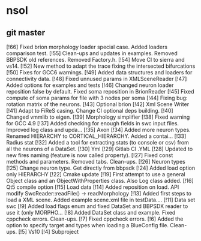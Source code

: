 # nsol

## git master
[!66] Fixed brion morphology loader special case. Added loaders comparison test.
[!55] Clean-ups and updates in examples. Removed BBPSDK old references. Removed Factory.h.
[!54] Move CI to sierra and vs14.
[!52] New method to adapt the trace fixing the intersected bifurcations
[!50] Fixes for GCC6 warnings.
[!49] Added data structures and loaders for connectivity data.
[!48] Fixed unnused params in XMLSceneReader
[!47] Added options for examples and tests
[!46] Changed neuron loader reposition false by default. Fixed soma reposition in BrionReader
[!45] Fixed compute of soma params for file with 3 nodes per soma
[!44] Fixing bug: rotation matrix of the neurons.
[!43] Optional brion
[!42] Xml Scene Writer
[!41] Adapt to FiReS casing. Change CI optional deps building.
[!40] Changed vmmlib to eigen.
[!39] Morphology simplifier
[!38] Fixed warning for GCC 4.9
[!37] Added checking for enough fields in swc input files. Improved log class and upda…
[!35] Axon
[!34] Added more neuron types. Renamed HIERARCHY to CORTICAL_HIERARCHY. Added a contai…
[!33] Radius stat
[!32] Added a tool for extracting stats (to console or csv) from all the neurons of a DataSet.
[!30] Yml
[!29] Gitlab CI .YML
[!28] Updated to new fires naming (feature is now called property).
[!27] Fixed const methods and parameters. Removed tabs. Clean-ups.
[!26] Neuron types
[!25] Change neuron type. Get directly from bbpsdk
[!24] Added load option only HIERARCHY
[!22] Cmake update
[!19] First attempt to use a general Object class and an ObjectWithProperties class. Also Log class added.
[!16] Qt5 compile option
[!15] Load data
[!14] Added reposition on load. API modify SwcReader::readFile() -> readMorphology
[!13] Added first steps to load a XML scene. Added example scene.xml file in testData.…
[!11] Data set swc
[!9] Added load flags enum and fixed DataSet and BBPSDK reader to use it (only MORPHO…
[!8] Added DataSet class and example. Fixed cppcheck errors. Clean-ups.
[!7] Fixed cppcheck errors.
[!6] Added the option to specify target and types when loading a BlueConfig file. Clean-ups.
[!5] Vs10
[!4] Subproject
